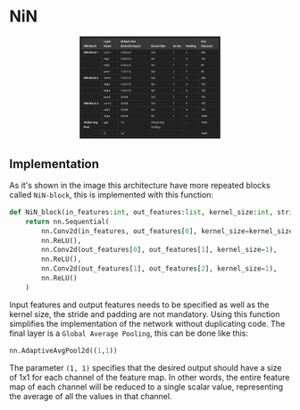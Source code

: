 # NiN
<div style="text-align: center;">
    <img src="../../docs/architectures/NiN.png" alt="NiN architecture" width="50%">
</div>

## Implementation
As it's shown in the image this architecture have more repeated blocks called `NiN-block`, this is implemented with this function:
```python
def NiN_block(in_features:int, out_features:list, kernel_size:int, stride:int = 1, padding:int = 0):
    return nn.Sequential(
        nn.Conv2d(in_features, out_features[0], kernel_size=kernel_size, stride=stride, padding=padding),
        nn.ReLU(),
        nn.Conv2d(out_features[0], out_features[1], kernel_size=1),
        nn.ReLU(),
        nn.Conv2d(out_features[1], out_features[2], kernel_size=1),
        nn.ReLU()
    )
```
Input features and output features needs to be specified as well as the kernel size, the stride and padding are not mandatory. Using this function simplifies the implementation of the network without duplicating code. The final layer is a `Global Average Pooling`, this can be done like this:
```python
nn.AdaptiveAvgPool2d((1,1))
```
The parameter `(1, 1)` specifies that the desired output should have a size of 1x1 for each channel of the feature map. In other words, the entire feature map of each channel will be reduced to a single scalar value, representing the average of all the values in that channel.
